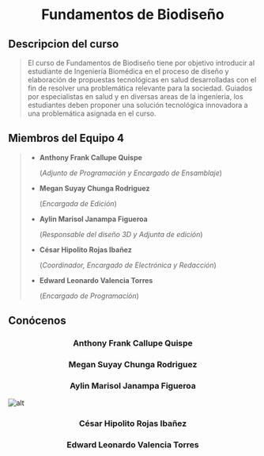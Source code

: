 # <p align="center"> Fundamentos de Biodiseño </p>

## Descripcion del curso

> El curso de Fundamentos de Biodiseño tiene por objetivo introducir al estudiante de Ingeniería Biomédica en el proceso de diseño y elaboración de propuestas tecnológicas en salud desarrolladas con el fin de resolver una problemática relevante para la sociedad. Guiados por especialistas en salud y en diversas areas de la ingenieria, los estudiantes deben proponer una solución tecnológica innovadora a una problemática asignada en el curso.
 
## Miembros del Equipo 4

> * **Anthony Frank Callupe Quispe**
>
>   (_Adjunto de Programación y Encargado de Ensamblaje_)
>   
> * **Megan Suyay Chunga Rodriguez**
>
>   (_Encargada de Edición_)
>   
> * **Aylin Marisol Janampa Figueroa**
>
>   (_Responsable del diseño 3D y Adjunta de edición_)
>   
> * **César Hipolito Rojas Ibañez**
>
>   (_Coordinador, Encargado de Electrónica y Redacción_)
>   
> * **Edward Leonardo Valencia Torres**
>
>   (_Encargado de Programación_)
>
## Conócenos
### <p align="center"> Anthony Frank Callupe Quispe </p>
### <p align="center"> Megan Suyay Chunga Rodriguez </p>
### <p align="center"> Aylin Marisol Janampa Figueroa </p>
![alt]([https://drive.google.com/file/d/1kNk7mji8ax0VLDTo88tnd9Yx7wFN5COu/view?usp=drive_link] "title")
### <p align="center"> César Hipolito Rojas Ibañez </p>
### <p align="center"> Edward Leonardo Valencia Torres </p>
